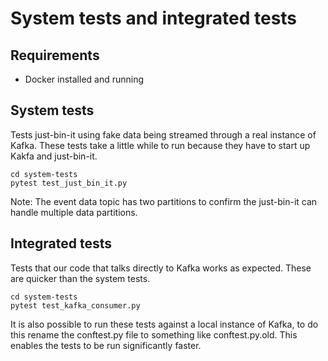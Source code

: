 # System tests and integrated tests

## Requirements
* Docker installed and running

## System tests
Tests just-bin-it using fake data being streamed through a real instance of Kafka.
These tests take a little while to run because they have to start up Kakfa and
just-bin-it.

```
cd system-tests
pytest test_just_bin_it.py
```
Note: The event data topic has two partitions to confirm the just-bin-it can handle multiple data partitions.

## Integrated tests
Tests that our code that talks directly to Kafka works as expected.
These are quicker than the system tests.

```
cd system-tests
pytest test_kafka_consumer.py
```

It is also possible to run these tests against a local instance of Kafka, to do this
rename the conftest.py file to something like conftest.py.old.
This enables the tests to be run significantly faster.
